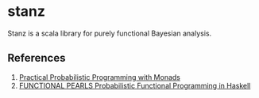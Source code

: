 # stanz
Stanz is a scala library for purely functional Bayesian analysis.

## References
1. [Practical Probabilistic Programming with Monads](http://mlg.eng.cam.ac.uk/pub/pdf/SciGhaGor15.pdf)
1. [FUNCTIONAL PEARLS Probabilistic Functional Programming in Haskell](https://web.engr.oregonstate.edu/~erwig/papers/PFP_JFP06.pdf)
